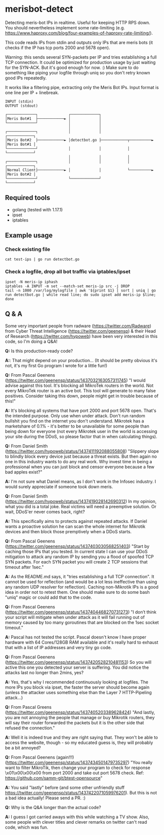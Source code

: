 # merisbot-detect
Detecting meris-bot IPs in realtime. Useful for keeping HTTP RPS down.
You should nevertheless implement some rate-limiting (e.g. https://www.haproxy.com/blog/four-examples-of-haproxy-rate-limiting/).

This code reads IPs from stdin and outputs only IPs that are meris bots (it checks if the IP has tcp ports 2000 and 5678 open).

Warning: this sends several SYN-packets per IP and tries establishing a full TCP connection.
It could be optimized for production usage by just waiting for the SYN-ACK. But it's good enough for now. :)
Make sure to do something like piping your logfile through uniq so you don't retry known good IPs repeatedly.

It works like a filtering pipe, extracting only the Meris Bot IPs. Input format is one line per IP + linebreak.

```
INPUT (stdin)                                                          OUTPUT (stdout)

┌─────────────┐              ┌─────────────┐
│Meris Bot#1  ├────────────► │             │
└─────────────┘              │             │
                             │             │
┌─────────────┐              │             │                          ┌────────────┐
│Meris Bot#2  ├────────────► │detectbot.go ├────────────┬──────────►  │Meris Bot#1 │
└─────────────┘              │             │            │             └────────────┘
                             │             │            │
┌─────────────┐              │             │            │             ┌────────────┐
│Normal Client├────────────► │             │            └──────────►  │Meris Bot#2 │
└─────────────┘              └─────────────┘                          └────────────┘
```

## Required tools
- golang (tested with 1.17.1)
- ipset
- iptables

## Example usage

### Check existing file
```
cat test-ips | go run detectbot.go
```

### Check a logfile, drop all bot traffic via iptables/ipset
```
ipset -N meris-ip iphash
iptables -A INPUT -m set --match-set meris-ip src -j DROP
tail -n 1000 /var/log/mylogfile | awk '${print $1} | sort | uniq | go run detectbot.go | while read line; do sudo ipset add meris-ip $line; done
```


## Q & A

Some very important people from radware (https://twitter.com/Radware) from Cyber Threat Intelligence (https://twitter.com/geenensp) & their Head of Research (https://twitter.com/hypoweb) have been very interested in this code, so I'm doing a Q&A!

**Q:** Is this production-ready code?

**A:**: That might depend on your production... (It should be pretty obvious it's not, it's my first Go program I wrote for a little fun!)


**Q:** From Pascal Geenens (https://twitter.com/geenensp/status/1437032163057311745)
"I would advise against this tool. It's blocking all MikroTek routers in the world. Not every MikroTek router is an active bot. This tool will generate to many false positives. Consider taking this down, people might get in trouble because of this!"

**A:** It's blocking all systems that have port 2000 and port 5678 open. That's the intended purpose. Only use when under attack. Don't run random bullshit you find on the internet you don't understand. Mikrotek has a marketshare of 0.1% - it's better to be unavailable for some people than being down for everyone (not every Mikrotek user in the world is accessing your site during the DDoS, so please factor that in when calculating things).


**Q:** From Daniel Smith (https://twitter.com/hypoweb/status/1437411192088055808)
"Slippery slope to blindly block every device just because a threat exists. But then again no one in this industry wants to do any real work. Why invest time in being a professional when you can just block and censor everyone because a few bad apples exist?"

**A:** I'm not sure what Daniel means, as I don't work in the Infosec industry. I would surely appreciate if someone took down meris.


**Q:** From Daniel Smith (https://twitter.com/hypoweb/status/1437419028142690312)
In my opinion, what you did is a total joke. Real victims will need a preemptive solution.  Or wait, DDoS'er never comes back, right?
 
**A:** This specifically aims to protects against repeated attacks. If Daniel wants a proactive solution he can scan the whole internet for Mikrotik devices and then block those premptively when a DDoS starts.


**Q:** From Pascal Geenens (https://twitter.com/geenensp/status/1437403030568251403)
"Start by caching those IPs that you tested. In current state I can use your DDoS mitigation to attack any random IP by sending you a flood of spoofed TCP SYN packets. For each SYN packet you will create 2 TCP sessions that timeout after 1sec."

**A:** As the README.md says, it "tries establishing a full TCP connection". It cannot be used for reflection (and would be a lot less ineffective than using any random UDP resolver for reflection). Caching non-Mikrotik IPs is a good idea in order not to retest them. One should make sure to do some bash "uniq" magic or could add that to the code.


**Q:** From Pascal Geenens (https://twitter.com/geenensp/status/1437404468270731273)
"I don’t think your script will mitigate when under attack as it will fail running out of memory caused by too many goroutines that are blocked on the 1sec socket timeout."

**A:** Pascal has not tested the script. Pascal doesn't know I have proper hardware with 64 Cores/128GB RAM available and it's really hard to exhaust that with a list of IP addresses and very tiny go code.


**Q:** From Pascal Geenens (https://twitter.com/geenensp/status/1437420528210481153)
So you will active this one you detected your server is suffering. You did notice the attacks last no longer than 2mins, yes?
 
**A:** Yes, that's why I recommended continuously looking at logfiles. The more IPs you block via ipset, the faster the server should become again (unless the attacker uses something else than the Layer 7 HTTP-Pipeling attack...)


**Q:** From Pascal Greens (https://twitter.com/geenensp/status/1437405203389628424)
"And lastly, you are not annoying the people that manage or buy Mikrotik routers, they will say their router forwarded the packets but it is the other side that refused the connection."

**A:** Well it is indeed true and they are right saying that. They won't be able to access the website, though - so my educated guess is, they will probably be a bit annoyed? 


**Q:** From Pascal Geenens (again!!!) (https://twitter.com/geenensp/status/1437434501479735297)
"You really want to filter MikroTik, then change your program to check for response  \x01\x00\x00\x00 from port 2000 and take out port 5678 check.  Ref: https://github.com/samm-git/btest-opensource"

**A:** You said "lastly" before (and some other unfriendly stuff https://twitter.com/geenensp/status/1437422071059976201). But this is not a bad idea actually! Please send a PR. :)


**Q:** Why is the Q&A longer than the actual code?

**A:** I guess I got carried aways with this while watching a TV show. Also, some people with clever titles and clever remarks on twitter can't read code, which was fun.
